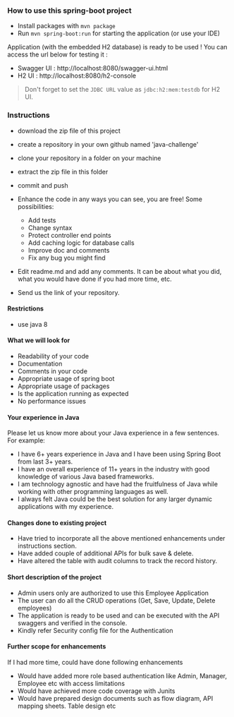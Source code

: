### How to use this spring-boot project

- Install packages with `mvn package`
- Run `mvn spring-boot:run` for starting the application (or use your IDE)

Application (with the embedded H2 database) is ready to be used ! You can access the url below for testing it :

- Swagger UI : http://localhost:8080/swagger-ui.html
- H2 UI : http://localhost:8080/h2-console

> Don't forget to set the `JDBC URL` value as `jdbc:h2:mem:testdb` for H2 UI.



### Instructions

- download the zip file of this project
- create a repository in your own github named 'java-challenge'
- clone your repository in a folder on your machine
- extract the zip file in this folder
- commit and push

- Enhance the code in any ways you can see, you are free! Some possibilities:
  - Add tests
  - Change syntax
  - Protect controller end points
  - Add caching logic for database calls
  - Improve doc and comments
  - Fix any bug you might find
- Edit readme.md and add any comments. It can be about what you did, what you would have done if you had more time, etc.
- Send us the link of your repository.

#### Restrictions
- use java 8


#### What we will look for
- Readability of your code
- Documentation
- Comments in your code 
- Appropriate usage of spring boot
- Appropriate usage of packages
- Is the application running as expected
- No performance issues

#### Your experience in Java

Please let us know more about your Java experience in a few sentences. For example:

- I have 6+ years experience in Java and I have been using Spring Boot from last 3+ years.
- I have an overall experience of 11+ years in the industry with good knowledge of various Java based frameworks.
- I am technology agnostic and have had the fruitfulness of Java while working with other programming languages as well.
- I always felt Java could be the best solution for any larger dynamic applications with my experience. 

#### Changes done to existing project
- Have tried to incorporate all the above mentioned enhancements under instructions section.
- Have added couple of additional APIs for bulk save & delete.
- Have altered the table with audit columns to track the record history.

#### Short description of the project
- Admin users only are authorized to use this Employee Application
- The user can do all the CRUD operations (Get, Save, Update, Delete employees)
- The application is ready to be used and can be executed with the API swaggers and verified in the console.
- Kindly refer Security config file for the Authentication

#### Further scope for enhancements
If I had more time, could have done following enhancements
- Would have added more role based authentication like Admin, Manager, Employee etc with access limitations
- Would have achieved more code coverage with Junits
- Would have prepared design documents such as flow diagram, API mapping sheets. Table design etc

